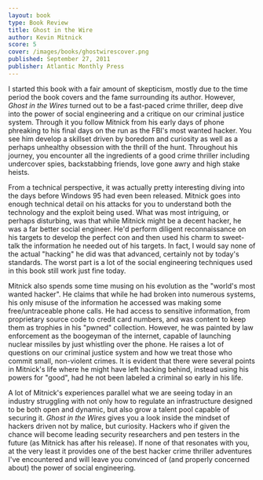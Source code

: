 ```yaml
---
layout: book
type: Book Review
title: Ghost in the Wire
author: Kevin Mitnick
score: 5
cover: /images/books/ghostwirescover.png
published: September 27, 2011
publisher: Atlantic Monthly Press
---
```


I started this book with a fair amount of skepticism, mostly due to the time period the book covers and the fame surrounding its author. However, <i>Ghost in the Wires</i>  turned out to be a fast-paced crime thriller, deep dive into the power of social engineering and a critique on our criminal justice system. Through it you follow Mitnick from his early days of phone phreaking to his final days on the run as the FBI's most wanted hacker. You see him develop a skillset driven by boredom and curiosity as well as a perhaps unhealthy obsession with the thrill of the hunt. Throughout his journey, you encounter all the ingredients of a good crime thriller including undercover spies, backstabbing friends, love gone awry and high stake heists. 

From a technical perspective, it was actually pretty interesting diving into the days before Windows 95 had even been released. Mitnick goes into enough technical detail on his attacks for you to understand both the technology and the exploit being used. What was most intriguing, or perhaps disturbing, was that while Mitnick might be a decent hacker, he was a far better social engineer. He'd perform diligent reconnaissance on his targets to develop the perfect con and then used his charm to sweet-talk the information he needed out of his targets. In fact, I would say none of the actual "hacking" he did was that advanced, certainly not by today's standards. The worst part is a lot of the social engineering techniques used in this book still work just fine today. 

Mitnick also spends some time musing on his evolution as the "world's most wanted hacker". He claims that while he had broken into numerous systems, his only misuse of the information he accessed was making some free/untraceable phone calls. He had access to sensitive information, from proprietary source code to credit card numbers, and was content to keep them as trophies in his "pwned" collection. However, he was painted by law enforcement as the boogeyman of the internet, capable of launching nuclear missiles by just whistling over the phone. He raises a lot of questions on our criminal justice system and how we treat those who commit small, non-violent crimes. It is evident that there were several points in Mitnick's life where he might have left hacking behind, instead using his powers for "good", had he not been labeled a criminal so early in his life.

A lot of Mitnick's experiences parallel what we are seeing today in an industry struggling with not only how to regulate an infrastructure designed to be both open and dynamic, but also grow a talent pool capable of securing it. <i>Ghost in the Wires</i> gives you a look inside the mindset of hackers driven not by malice, but curiosity. Hackers who if given the chance will become leading security researchers and pen testers in the future (as Mitnick has after his release). If none of that resonates with you, at the very least it provides one of the best hacker crime thriller adventures I've encountered and will leave you convinced of (and properly concerned about) the power of social engineering. 
